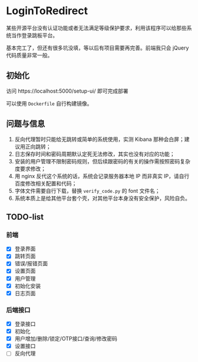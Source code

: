 # LoginToRedirect

某些开源平台没有认证功能或者无法满足等级保护要求，利用该程序可以给那些系统当作登录跳板平台。

基本完工了，但还有很多坑没填，等以后有项目需要再完善。前端我只会 jQuery 代码质量非常一般。

## 初始化

访问 https://localhost:5000/setup-ui/ 即可完成部署

可以使用 `Dockerfile` 自行构建镜像。

## 问题与信息

1. 反向代理暂时只能给无跳转或简单的系统使用，实测 Kibana 那种会白屏；建议用正向跳转；
2. 日志保存时间和密码周期默认定死无法修改，其实也没有对应的功能；
3. 安装的用户管理不限制密码规则，但后续跟密码的有关的操作需按照密码复杂度要求修改；
4. 用 nginx 反代这个系统的话，系统会记录服务器本地 IP 而非真实 IP，请自行百度修改相关配置和代码；
5. 字体文件需要自行下载，替换 `verify_code.py` 的 font 文件名；
6. 系统本质上是给其他平台套个壳，对其他平台本身没有安全保护，风险自负。

## TODO-list

### 前端

- [x] 登录界面
- [x] 跳转页面
- [x] 错误/报错页面
- [x] 设置页面
- [x] 用户管理
- [x] 初始化安装
- [x] 日志页面

### 后端接口

- [x] 登录接口
- [x] 初始化
- [x] 用户增加/删除/锁定/OTP接口/查询/修改密码
- [x] 设置接口
- [ ] 反向代理
